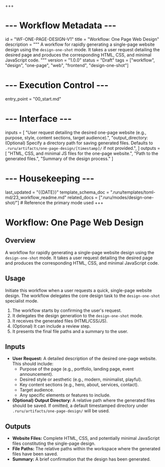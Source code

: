 +++
# --- Workflow Metadata ---
id = "WF-ONE-PAGE-DESIGN-V1"
title = "Workflow: One Page Web Design"
description = """
A workflow for rapidly generating a single-page website design using the `design-one-shot` mode.
It takes a user request detailing the desired page and produces the corresponding HTML, CSS, and minimal JavaScript code.
"""
version = "1.0.0"
status = "Draft"
tags = ["workflow", "design", "one-page", "web", "frontend", "design-one-shot"]

# --- Execution Control ---
entry_point = "00_start.md"

# --- Interface ---
inputs = [
    "User request detailing the desired one-page website (e.g., purpose, style, content sections, target audience).",
    "output_directory: (Optional) Specify a directory path for saving generated files. Defaults to `.ruru/artifacts/one-page-design/[timestamp]/` if not provided.",
]
outputs = [
    "HTML, CSS, and minimal JS files for the one-page website.",
    "Path to the generated files.",
    "Summary of the design process."
]

# --- Housekeeping ---
last_updated = "{{DATE}}"
template_schema_doc = ".ruru/templates/toml-md/23_workflow_readme.md"
related_docs = [".ruru/modes/design-one-shot/"] # Reference the primary mode used
+++

# Workflow: One Page Web Design

## Overview

A workflow for rapidly generating a single-page website design using the `design-one-shot` mode.
It takes a user request detailing the desired page and produces the corresponding HTML, CSS, and minimal JavaScript code.

## Usage

Initiate this workflow when a user requests a quick, single-page website design. The workflow delegates the core design task to the `design-one-shot` specialist mode.

1.  The workflow starts by confirming the user's request.
2.  It delegates the design generation to the `design-one-shot` mode.
3.  It receives the generated files (HTML/CSS/JS).
4.  (Optional) It can include a review step.
5.  It presents the final file paths and a summary to the user.

## Inputs

*   **User Request:** A detailed description of the desired one-page website. This should include:
    *   Purpose of the page (e.g., portfolio, landing page, event announcement).
    *   Desired style or aesthetic (e.g., modern, minimalist, playful).
    *   Key content sections (e.g., hero, about, services, contact).
    *   Target audience.
    *   Any specific elements or features to include.
*   **(Optional) Output Directory:** A relative path where the generated files should be saved. If omitted, a default timestamped directory under `.ruru/artifacts/one-page-design/` will be used.

## Outputs

*   **Website Files:** Complete HTML, CSS, and potentially minimal JavaScript files constituting the single-page design.
*   **File Paths:** The relative paths within the workspace where the generated files have been saved.
*   **Summary:** A brief confirmation that the design has been generated.
